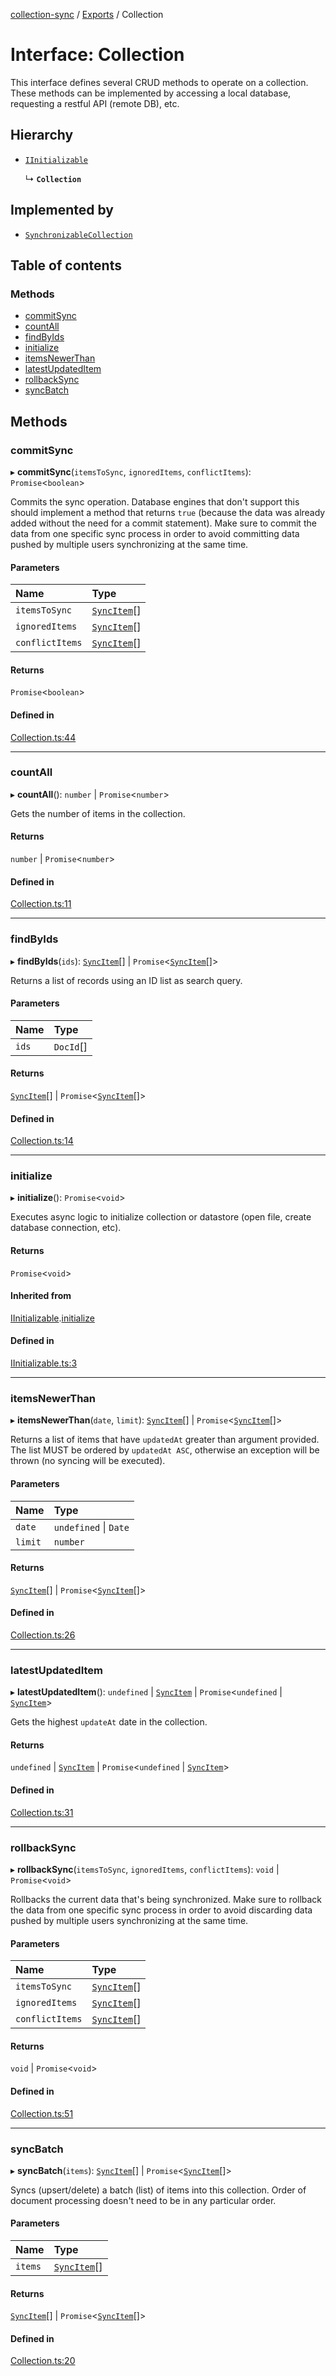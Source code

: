 [collection-sync](../README.md) / [Exports](../modules.md) / Collection

# Interface: Collection

This interface defines several CRUD methods to operate on a collection.
These methods can be implemented by accessing a local database, requesting a restful API (remote DB), etc.

## Hierarchy

- [`IInitializable`](IInitializable.md)

  ↳ **`Collection`**

## Implemented by

- [`SynchronizableCollection`](../classes/SynchronizableCollection.md)

## Table of contents

### Methods

- [commitSync](Collection.md#commitsync)
- [countAll](Collection.md#countall)
- [findByIds](Collection.md#findbyids)
- [initialize](Collection.md#initialize)
- [itemsNewerThan](Collection.md#itemsnewerthan)
- [latestUpdatedItem](Collection.md#latestupdateditem)
- [rollbackSync](Collection.md#rollbacksync)
- [syncBatch](Collection.md#syncbatch)

## Methods

### commitSync

▸ **commitSync**(`itemsToSync`, `ignoredItems`, `conflictItems`): `Promise`<`boolean`\>

Commits the sync operation. Database engines that don't support
this should implement a method that returns `true` (because the
data was already added without the need for a commit statement).
Make sure to commit the data from one specific sync process in order to avoid committing data
pushed by multiple users synchronizing at the same time.

#### Parameters

| Name | Type |
| :------ | :------ |
| `itemsToSync` | [`SyncItem`](../classes/SyncItem.md)[] |
| `ignoredItems` | [`SyncItem`](../classes/SyncItem.md)[] |
| `conflictItems` | [`SyncItem`](../classes/SyncItem.md)[] |

#### Returns

`Promise`<`boolean`\>

#### Defined in

[Collection.ts:44](https://github.com/ChrisVilches/Collection-Sync/blob/2e239a4/src/Collection.ts#L44)

___

### countAll

▸ **countAll**(): `number` \| `Promise`<`number`\>

Gets the number of items in the collection.

#### Returns

`number` \| `Promise`<`number`\>

#### Defined in

[Collection.ts:11](https://github.com/ChrisVilches/Collection-Sync/blob/2e239a4/src/Collection.ts#L11)

___

### findByIds

▸ **findByIds**(`ids`): [`SyncItem`](../classes/SyncItem.md)[] \| `Promise`<[`SyncItem`](../classes/SyncItem.md)[]\>

Returns a list of records using an ID list as search query.

#### Parameters

| Name | Type |
| :------ | :------ |
| `ids` | `DocId`[] |

#### Returns

[`SyncItem`](../classes/SyncItem.md)[] \| `Promise`<[`SyncItem`](../classes/SyncItem.md)[]\>

#### Defined in

[Collection.ts:14](https://github.com/ChrisVilches/Collection-Sync/blob/2e239a4/src/Collection.ts#L14)

___

### initialize

▸ **initialize**(): `Promise`<`void`\>

Executes async logic to initialize collection or datastore (open file, create database connection, etc).

#### Returns

`Promise`<`void`\>

#### Inherited from

[IInitializable](IInitializable.md).[initialize](IInitializable.md#initialize)

#### Defined in

[IInitializable.ts:3](https://github.com/ChrisVilches/Collection-Sync/blob/2e239a4/src/IInitializable.ts#L3)

___

### itemsNewerThan

▸ **itemsNewerThan**(`date`, `limit`): [`SyncItem`](../classes/SyncItem.md)[] \| `Promise`<[`SyncItem`](../classes/SyncItem.md)[]\>

Returns a list of items that have `updatedAt` greater than argument provided.
The list MUST be ordered by `updatedAt ASC`, otherwise an exception will be thrown (no syncing
will be executed).

#### Parameters

| Name | Type |
| :------ | :------ |
| `date` | `undefined` \| `Date` |
| `limit` | `number` |

#### Returns

[`SyncItem`](../classes/SyncItem.md)[] \| `Promise`<[`SyncItem`](../classes/SyncItem.md)[]\>

#### Defined in

[Collection.ts:26](https://github.com/ChrisVilches/Collection-Sync/blob/2e239a4/src/Collection.ts#L26)

___

### latestUpdatedItem

▸ **latestUpdatedItem**(): `undefined` \| [`SyncItem`](../classes/SyncItem.md) \| `Promise`<`undefined` \| [`SyncItem`](../classes/SyncItem.md)\>

Gets the highest `updateAt` date in the collection.

#### Returns

`undefined` \| [`SyncItem`](../classes/SyncItem.md) \| `Promise`<`undefined` \| [`SyncItem`](../classes/SyncItem.md)\>

#### Defined in

[Collection.ts:31](https://github.com/ChrisVilches/Collection-Sync/blob/2e239a4/src/Collection.ts#L31)

___

### rollbackSync

▸ **rollbackSync**(`itemsToSync`, `ignoredItems`, `conflictItems`): `void` \| `Promise`<`void`\>

Rollbacks the current data that's being synchronized.
Make sure to rollback the data from one specific sync process in order to avoid discarding data
pushed by multiple users synchronizing at the same time.

#### Parameters

| Name | Type |
| :------ | :------ |
| `itemsToSync` | [`SyncItem`](../classes/SyncItem.md)[] |
| `ignoredItems` | [`SyncItem`](../classes/SyncItem.md)[] |
| `conflictItems` | [`SyncItem`](../classes/SyncItem.md)[] |

#### Returns

`void` \| `Promise`<`void`\>

#### Defined in

[Collection.ts:51](https://github.com/ChrisVilches/Collection-Sync/blob/2e239a4/src/Collection.ts#L51)

___

### syncBatch

▸ **syncBatch**(`items`): [`SyncItem`](../classes/SyncItem.md)[] \| `Promise`<[`SyncItem`](../classes/SyncItem.md)[]\>

Syncs (upsert/delete) a batch (list) of items into this collection.
Order of document processing doesn't need to be in any particular order.

#### Parameters

| Name | Type |
| :------ | :------ |
| `items` | [`SyncItem`](../classes/SyncItem.md)[] |

#### Returns

[`SyncItem`](../classes/SyncItem.md)[] \| `Promise`<[`SyncItem`](../classes/SyncItem.md)[]\>

#### Defined in

[Collection.ts:20](https://github.com/ChrisVilches/Collection-Sync/blob/2e239a4/src/Collection.ts#L20)
